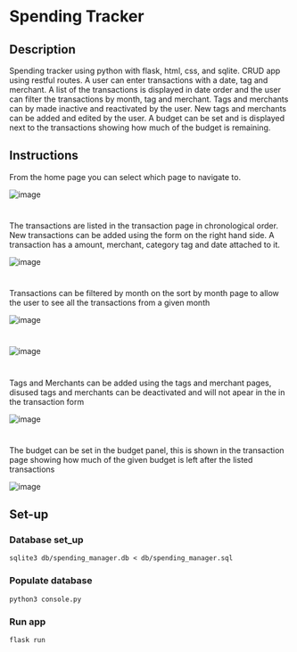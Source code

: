 # Spending Tracker 

## Description

Spending tracker using python with flask, html, css, and sqlite. 
CRUD app using restful routes.
A user can enter transactions with a date, tag and merchant. A list of the transactions is displayed in date order and the user can filter the transactions by month, tag and merchant.
Tags and merchants can by made inactive and reactivated by the user. 
New tags and merchants can be added and edited by the user. 
A budget can be set and is displayed next to the transactions showing how much of the budget is remaining. 

## Instructions 

From the home page you can select which page to navigate to. 

![image](https://user-images.githubusercontent.com/102697747/206193380-c492d7d3-5466-4557-b82c-e726de709b42.png)

#

The transactions are listed in the transaction page in chronological order. New transactions can be added using the form on the right hand side. A transaction has a amount, merchant, category tag and date attached to it.  

![image](https://user-images.githubusercontent.com/102697747/206193977-146ddb33-7484-49c8-a5ac-a8adfd5b14da.png)

#

Transactions can be filtered by month on the sort by month page to allow the user to see all the transactions from a given month 

![image](https://user-images.githubusercontent.com/102697747/206194234-3b490f2a-bdc4-4547-9082-532e6366507d.png)

#

![image](https://user-images.githubusercontent.com/102697747/206195156-f0664b03-4f2b-4258-841f-3b9aa29d560b.png)


#

Tags and Merchants can be added using the tags and merchant pages, disused tags and merchants can be deactivated and will not apear in the in the transaction form 

![image](https://user-images.githubusercontent.com/102697747/206194617-f715c99a-4a09-4699-b468-5dff291deef4.png)

#

The budget can be set in the budget panel, this is shown in the transaction page showing how much of the given budget is left after the listed transactions 

![image](https://user-images.githubusercontent.com/102697747/206194882-c225b3e9-d500-44b1-a895-67edad589701.png)


## Set-up

### Database set_up
```
sqlite3 db/spending_manager.db < db/spending_manager.sql
```

### Populate database 
```
python3 console.py
```
### Run app
```
flask run
```
